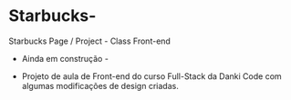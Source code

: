 # Starbucks-
Starbucks Page / Project - Class Front-end


- Ainda em construção -


* Projeto de aula de Front-end do curso Full-Stack da Danki Code com algumas modificações de design criadas.


